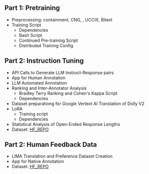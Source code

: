 ## Part 1: Pretraining
- Preprocessing: containment, CNG, , UCCIX, Bitext 
- Training Script
    - Dependencies
    - Bash Script
    - Continued Pre-training Script
    - Distributed Training Config

## Part 2: Instruction Tuning
- API Calls to Generate LLM Instruct-Response pairs
- App for Human Annotation
- LLM Automated Annotation
- Ranking and Inter-Annotator Analysis
    - Bradley Terry Ranking and Cohen's Kappa Script
    - Dependencies
- Dataset preparationg for Google Vertext AI Translation of Dolly V2
- LoRA
    - Training script
    - Dependencies
- Statistical Analysis of Open-Ended Response Lengths
- Dataset: [HF_REPO](https://huggingface.co/datasets/jmcinern/Instruction_Ga_En_for_LoRA)

## Part 2: Human Feedback Data
- LIMA Translation and Preference Dataset Creation
- App for Native Annotation
- Dataset: [HF_REPO](https://huggingface.co/datasets/jmcinern/LIMA_ga/)
